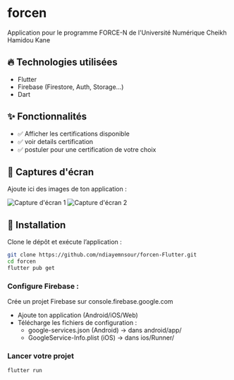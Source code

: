 # forcen

Application pour le programme FORCE-N de l'Université Numérique Cheikh Hamidou Kane

## 🔥 Technologies utilisées

- Flutter
- Firebase (Firestore, Auth, Storage...)
- Dart

## ✨ Fonctionnalités

- ✅ Afficher les certifications disponible
- ✅ voir details certification
- ✅ postuler pour une certification de votre choix 


## 📱 Captures d'écran

Ajoute ici des images de ton application :

![Capture d'écran 1](chemin/vers/image1.png)
![Capture d'écran 2](chemin/vers/image2.png)

## 🚀 Installation

Clone le dépôt et exécute l’application :

```bash
git clone https://github.com/ndiayemnsour/forcen-Flutter.git
cd forcen
flutter pub get
```
### Configure Firebase :
Crée un projet Firebase sur console.firebase.google.com
- Ajoute ton application (Android/iOS/Web)
- Télécharge les fichiers de configuration :
  - google-services.json (Android) → dans android/app/
  - GoogleService-Info.plist (iOS) → dans ios/Runner/

### Lancer votre projet
```bash
flutter run
```
